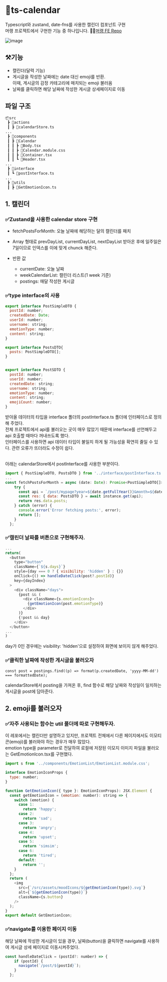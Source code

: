 # 📅ts-calendar
Typescript와 zustand, date-fns를 사용한 캘린더 컴포넌트 구현<br />
머랭 프로젝트에서 구현한 기능 중 하나입니다.
🧑‍💻[머랭 FE Repo](https://github.com/keepgoingLikelion/meringue-FE)

![image](https://github.com/yeahzee0421/ts-calendar/assets/107865510/2f518360-3d07-4506-b011-c0ac52fe4fb4)


## ⚒️기능
- 캘린더(달력 기능)
- 게시글을 작성한 날짜에는 date 대신 emoji를 반환.<br />
  이때, 게시글의 감정 카테고리에 매치되는 emoji 불러옴
- 날짜를 클릭하면 해당 날짜에 작성한 게시글 상세페이지로 이동

## 파일 구조
``` bash
📦src
 ┣ 📂actions
 ┃ ┣ 📜calendarStore.ts
...
 ┣ 📂components
 ┃ ┣ 📂Calendar
 ┃ ┃ ┣ 📜Body.tsx
 ┃ ┃ ┣ 📜Calendar.module.css
 ┃ ┃ ┣ 📜Container.tsx
 ┃ ┃ ┗ 📜Header.tsx
...
 ┣ 📂interface
 ┃ ┗ 📜postInterface.ts
...
 ┣ 📂utils
 ┃ ┣ 📜GetEmotionIcon.ts
```

## 1. 캘린더

### ✅Zustand을 사용한 calendar store 구현
- fetchPostsForMonth: 오늘 날짜에 해당하는 달의 캘린더를 패치
- Array 형태로 prevDayList, currentDayList, nextDayList 받아온 후에 
  일주일은 7일이므로 인덱스를 이에 맞게 chunck 해준다. 

- 반환 값
  - currentDate: 오늘 날짜
  - weekCalendarList: 캘린더 리스트(1 week 기준)
  - postings: 매달 작성한 게시글

### ✅type interface의 사용
``` javascript
export interface PostSimpleDTO {
  postId: number;
  createdDate: Date;
  userId: number;
  username: string;
  emotionType: number;
  content: string;
}

export interface PostsDTO{
  posts: PostSimpleDTO[];
}


export interface PostSDTO {
  postId: number;
  userId: number;
  createdDate: string;
  username: string;
  emotionType: number;
  content: string;
  emojiCount: number;
}
```
받아올 데이터의 타입을 interface 폴더의 postInterface.ts 폴더에 인터페이스로 정의해 주었다. <br />
전체 프로젝트에서 api를 불러오는 곳이 매우 많았기 때문에 interface를 선언해두고 api 호출할 때마다 꺼내쓰도록 했다.<br />
인터페이스를 사용하면 api 데이터 타입이 불일치 하게 될 가능성을 확연히 줄일 수 있다. 관련 오류가 뜨더라도 수정이 쉽다.

<br />아래는 calendarStore에서 postInterface를 사용한 부분이다.

``` javascript
import { PostSimpleDTO, PostsDTO } from '../interface/postInterface.ts';
...
const fetchPostsForMonth = async (date: Date): Promise<PostSimpleDTO[]> => {
    try {
      const api = `/post/mypage?year=${date.getFullYear()}&month=${date.getMonth() + 1}`;
      const res: { data: PostsDTO } = await instance.get(api);
      return res.data.posts;
    } catch (error) {
      console.error('Error fetching posts:', error);
      return [];
    }
  };
```

### ✅캘린더 날짜를 버튼으로 구현해주자.

``` javascript
...
return(
  <button
    type="button"
    className={`${s.days}`}
    style={day === 0 ? { visibility: 'hidden' } : {}}
    onClick={() => handleDateClick(post?.postId)}
    key={dayIndex}
  >
    <div className="days">
      {post && (
        <div className={s.emotionIcons}>
          {getEmotionIcon(post.emotionType)}
        </div>
      )}
      {!post && day}
    </div>
  </button>
...
)
```
day가 0인 경우에는 visibility: 'hidden'으로 설정하여 화면에 보이지 않게 해주었다.<br />

### ✅클릭한 날짜에 작성한 게시글을 불러오자 
``` javascirpt
const post = postings.find((p) => format(p.createdDate, 'yyyy-MM-dd') === formattedDate);
```
calendarStore에서 posting을 가져온 후, find 함수로 해당 날짜와 작성일이 일치하는 게시글을 post에 담아준다. <br />

## 2. emoji를 불러오자

### ✅자주 사용되는 함수는 util 폴더에 따로 구현해두자.
이 레포에서는 캘린더만 설명하고 있지만, 프로젝트 전체에서 다른 페이지에서도 이모티콘(emoji)를 불러와야 하는 경우가 매우 많았다.<br />
emotion type을 parameter로 전달하여 로컬에 저장된 이모지 이미지 파일을 불러오는 GetEmotionIcon.tsx를 구현했다.

``` javascript
import s from '../components/EmotionList/EmotionList.module.css';

interface EmotionIconProps {
  type: number;
}

function GetEmotionIcon({ type }: EmotionIconProps): JSX.Element {
  const getEmotionIcon = (emotion: number): string => {
    switch (emotion) {
      case 1:
        return 'happy';
      case 2:
        return 'sad';
      case 3:
        return 'angry';
      case 4:
        return 'upset';
      case 5:
        return 'simsim';
      case 6:
        return 'tired';
      default:
        return '';
    }
  };
  return (
    <img
      src={`/src/assets/moodIcons/${getEmotionIcon(type)}.svg`}
      alt={`${getEmotionIcon(type)}`}
      className={s.button}
    />
  );
}
export default GetEmotionIcon;
```

### ✅navigate를 이용한 페이지 이동 
해당 날짜에 작성한 게시글이 있을 경우, 날짜(button)을 클릭하면 navigate를 사용하여 게시글 상세 페이지로 이동시켜주었다.
``` javascript
const handleDateClick = (postId?: number) => {
    if (postId) {
      navigate(`/post/${postId}`);
    }
  };
```
